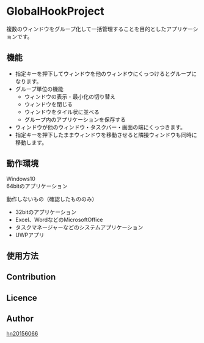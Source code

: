 # GlobalHookProject
複数のウィンドウをグループ化して一括管理することを目的としたアプリケーションです。

## 機能
+ 指定キーを押下してウィンドウを他のウィンドウにくっつけるとグループになります。  
+ グループ単位の機能  
    + ウィンドウの表示・最小化の切り替え  
    + ウィンドウを閉じる  
    + ウィンドウをタイル状に並べる  
    + グループ内のアプリケーションを保存する  
+ ウィンドウが他のウィンドウ・タスクバー・画面の端にくっつきます。  
+ 指定キーを押下したままウィンドウを移動させると隣接ウィンドウも同時に移動します。  

## 動作環境
Windows10  
64bitのアプリケーション 

動作しないもの（確認したもののみ）  
+ 32bitのアプリケーション  
+ Excel、WordなどのMicrosoftOffice  
+ タスクマネージャーなどのシステムアプリケーション  
+ UWPアプリ  

## 使用方法

## Contribution

## Licence

## Author

[hn20156066](https://github.com/hn20156066)
